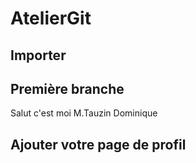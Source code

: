 # AtelierGit

## Importer
## Première branche

Salut c'est moi M.Tauzin Dominique

## Ajouter votre page de profil
